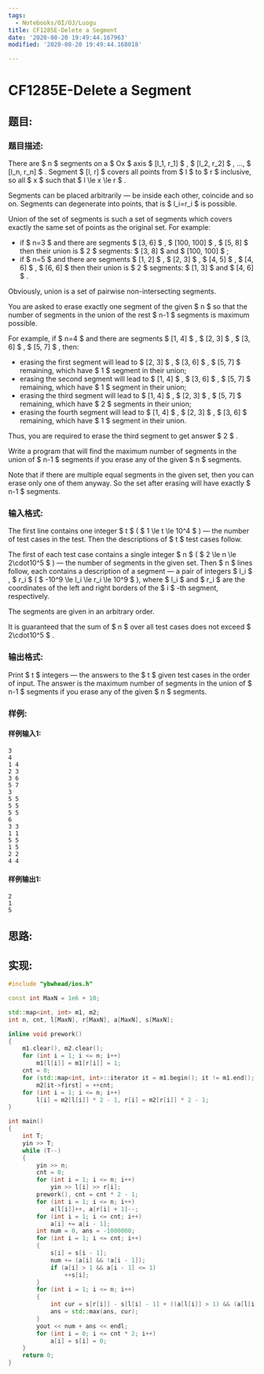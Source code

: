 ```yaml
---
tags: 
  - Notebooks/OI/OJ/Luogu
title: CF1285E-Delete a Segment
date: '2020-08-20 19:49:44.167963'
modified: '2020-08-20 19:49:44.168018'

---
```

# CF1285E-Delete a Segment
## 题目:
### 题目描述:
There are $ n $ segments on a $ Ox $ axis $ [l_1, r_1] $ , $ [l_2, r_2] $ , ..., $ [l_n, r_n] $ . Segment $ [l, r] $ covers all points from $ l $ to $ r $ inclusive, so all $ x $ such that $ l \le x \le r $ .

Segments can be placed arbitrarily — be inside each other, coincide and so on. Segments can degenerate into points, that is $ l_i=r_i $ is possible.

Union of the set of segments is such a set of segments which covers exactly the same set of points as the original set. For example:

- if $ n=3 $ and there are segments $ [3, 6] $ , $ [100, 100] $ , $ [5, 8] $ then their union is $ 2 $ segments: $ [3, 8] $ and $ [100, 100] $ ;
- if $ n=5 $ and there are segments $ [1, 2] $ , $ [2, 3] $ , $ [4, 5] $ , $ [4, 6] $ , $ [6, 6] $ then their union is $ 2 $ segments: $ [1, 3] $ and $ [4, 6] $ .

Obviously, union is a set of pairwise non-intersecting segments.

You are asked to erase exactly one segment of the given $ n $ so that the number of segments in the union of the rest $ n-1 $ segments is maximum possible.

For example, if $ n=4 $ and there are segments $ [1, 4] $ , $ [2, 3] $ , $ [3, 6] $ , $ [5, 7] $ , then:

- erasing the first segment will lead to $ [2, 3] $ , $ [3, 6] $ , $ [5, 7] $ remaining, which have $ 1 $ segment in their union;
- erasing the second segment will lead to $ [1, 4] $ , $ [3, 6] $ , $ [5, 7] $ remaining, which have $ 1 $ segment in their union;
- erasing the third segment will lead to $ [1, 4] $ , $ [2, 3] $ , $ [5, 7] $ remaining, which have $ 2 $ segments in their union;
- erasing the fourth segment will lead to $ [1, 4] $ , $ [2, 3] $ , $ [3, 6] $ remaining, which have $ 1 $ segment in their union.

Thus, you are required to erase the third segment to get answer $ 2 $ .

Write a program that will find the maximum number of segments in the union of $ n-1 $ segments if you erase any of the given $ n $ segments.

Note that if there are multiple equal segments in the given set, then you can erase only one of them anyway. So the set after erasing will have exactly $ n-1 $ segments.
### 输入格式:
The first line contains one integer $ t $ ( $ 1 \le t \le 10^4 $ ) — the number of test cases in the test. Then the descriptions of $ t $ test cases follow.

The first of each test case contains a single integer $ n $ ( $ 2 \le n \le 2\cdot10^5 $ ) — the number of segments in the given set. Then $ n $ lines follow, each contains a description of a segment — a pair of integers $ l_i $ , $ r_i $ ( $ -10^9 \le l_i \le r_i \le 10^9 $ ), where $ l_i $ and $ r_i $ are the coordinates of the left and right borders of the $ i $ -th segment, respectively.

The segments are given in an arbitrary order.

It is guaranteed that the sum of $ n $ over all test cases does not exceed $ 2\cdot10^5 $ .
### 输出格式:
Print $ t $ integers — the answers to the $ t $ given test cases in the order of input. The answer is the maximum number of segments in the union of $ n-1 $ segments if you erase any of the given $ n $ segments.
### 样例:
#### 样例输入1:
```
3
4
1 4
2 3
3 6
5 7
3
5 5
5 5
5 5
6
3 3
1 1
5 5
1 5
2 2
4 4
```
#### 样例输出1:
```
2
1
5
```
## 思路:

## 实现:
```cpp
#include "ybwhead/ios.h"

const int MaxN = 1e6 + 10;

std::map<int, int> m1, m2;
int n, cnt, l[MaxN], r[MaxN], a[MaxN], s[MaxN];

inline void prework()
{
    m1.clear(), m2.clear();
    for (int i = 1; i <= n; i++)
        m1[l[i]] = m1[r[i]] = 1;
    cnt = 0;
    for (std::map<int, int>::iterator it = m1.begin(); it != m1.end(); it++)
        m2[it->first] = ++cnt;
    for (int i = 1; i <= n; i++)
        l[i] = m2[l[i]] * 2 - 1, r[i] = m2[r[i]] * 2 - 1;
}

int main()
{
    int T;
    yin >> T;
    while (T--)
    {
        yin >> n;
        cnt = 0;
        for (int i = 1; i <= n; i++)
            yin >> l[i] >> r[i];
        prework(), cnt = cnt * 2 - 1;
        for (int i = 1; i <= n; i++)
            a[l[i]]++, a[r[i] + 1]--;
        for (int i = 1; i <= cnt; i++)
            a[i] += a[i - 1];
        int num = 0, ans = -1000000;
        for (int i = 1; i <= cnt; i++)
        {
            s[i] = s[i - 1];
            num += (a[i] && !a[i - 1]);
            if (a[i] > 1 && a[i - 1] <= 1)
                ++s[i];
        }
        for (int i = 1; i <= n; i++)
        {
            int cur = s[r[i]] - s[l[i] - 1] + ((a[l[i]] > 1) && (a[l[i] - 1] > 1)) - 1;
            ans = std::max(ans, cur);
        }
        yout << num + ans << endl;
        for (int i = 0; i <= cnt * 2; i++)
            a[i] = s[i] = 0;
    }
    return 0;
}

```
